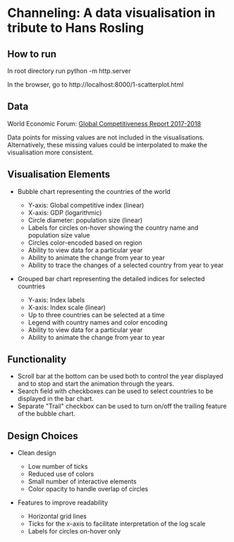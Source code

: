 # Channeling: A data visualisation in tribute to Hans Rosling

## How to run
In root directory run
	python -m http.server

In the browser, go to 
	http://localhost:8000/1-scatterplot.html

## Data
World Economic Forum: [Global Competitiveness Report 2017-2018](http://reports.weforum.org/global-competitiveness-index-2017-2018/)

Data points for missing values are not included in the visualisations. Alternatively, these missing values could be interpolated to make the visualisation more consistent.

## Visualisation Elements

- Bubble chart representing the countries of the world
	- Y-axis: Global competitive index (linear)
	- X-axis: GDP (logarithmic)
	- Circle diameter: population size (linear)
	- Labels for circles on-hover showing the country name and population size value
	- Circles color-encoded based on region
	- Ability to view data for a particular year 
	- Ability to animate the change from year to year
	- Ability to trace the changes of a selected country from year to year

- Grouped bar chart representing the detailed indices for selected countries
	- Y-axis: Index labels
	- X-axis: Index scale (linear)
	- Up to three countries can be selected at a time
	- Legend with country names and color encoding
	- Ability to view data for a particular year 
	- Ability to animate the change from year to year

## Functionality

- Scroll bar at the bottom can be used both to control the year displayed and to stop and start the animation through the years.
- Search field with checkboxes can be used to select countries to be displayed in the bar chart.
- Separate "Trail" checkbox can be used to turn on/off the trailing feature of the bubble chart.

## Design Choices

- Clean design
	- Low number of ticks
	- Reduced use of colors
	- Small number of interactive elements
	- Color opacity to handle overlap of circles

- Features to improve readability
	- Horizontal grid lines
	- Ticks for the x-axis to facilitate interpretation of the log scale
	- Labels for circles on-hover only 
